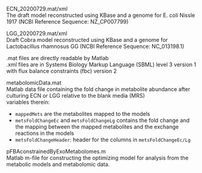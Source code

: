 ECN_20200729.mat/xml  
The draft model reconstructed using KBase and a genome for E. coli Nissle 1917 (NCBI Reference Sequence: NZ_CP007799)  

LGG_20200729.mat/xml  
Draft Cobra model reconstructed using KBase and a genome for Lactobacillus rhamnosus GG (NCBI Reference Sequence: NC_013198.1)  

.mat files are directly readable by Matlab  
.xml files are in Systems Biology Markup Language (SBML) level 3 version 1 with flux balance constraints (fbc) version 2  

metabolomicData.mat  
Matlab data file containing the fold change in metabolite abundance after culturing ECN or LGG relative to the blank media (MRS)  
variables therein:  
- `mappedMets` are the metabolites mapped to the models  
- `metsFoldChangeEc` and `metsFoldChangeLg` contains the fold change and the mapping between the mapped metabolites and the exchange reactions in the models  
- `metsFoldChangeHeader`: header for the columns in `metsFoldChangeEc/Lg`  

pFBAconstrainedByExoMetabolomes.m  
Matlab m-file for constructing the optimizing model for analysis from the metabolic models and metabolomic data.  
